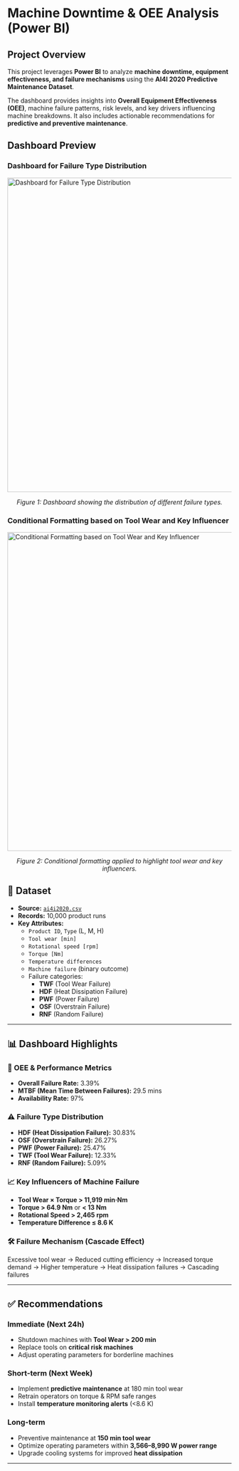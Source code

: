 #  Machine Downtime & OEE Analysis (Power BI)

##  Project Overview  
This project leverages **Power BI** to analyze **machine downtime, equipment effectiveness, and failure mechanisms** using the **AI4I 2020 Predictive Maintenance Dataset**.  

The dashboard provides insights into **Overall Equipment Effectiveness (OEE)**, machine failure patterns, risk levels, and key drivers influencing machine breakdowns. It also includes actionable recommendations for **predictive and preventive maintenance**.

##  Dashboard Preview  


### Dashboard for Failure Type Distribution
<img width="1220" height="706" alt="Dashboard for Failure Type Distribution" src="https://github.com/user-attachments/assets/44d15284-339d-4cfa-ba19-835f6e897358"/>
<p align="center"><em>Figure 1: Dashboard showing the distribution of different failure types.</em></p>

### Conditional Formatting based on Tool Wear and Key Influencer
<img width="1244" height="716" alt="Conditional Formatting based on Tool Wear and Key Influencer" src="https://github.com/user-attachments/assets/18bccde9-b5d7-4d1c-b05f-0ac4f5761c2c" />
<p align="center"><em>Figure 2: Conditional formatting applied to highlight tool wear and key influencers.</em></p>




## 📂 Dataset  
- **Source:** [`ai4i2020.csv`](./ai4i2020.csv)  
- **Records:** 10,000 product runs  
- **Key Attributes:**
  - `Product ID`, `Type` (L, M, H)  
  - `Tool wear [min]`  
  - `Rotational speed [rpm]`  
  - `Torque [Nm]`  
  - `Temperature differences`  
  - `Machine failure` (binary outcome)  
  - Failure categories:  
    - **TWF** (Tool Wear Failure)  
    - **HDF** (Heat Dissipation Failure)  
    - **PWF** (Power Failure)  
    - **OSF** (Overstrain Failure)  
    - **RNF** (Random Failure)  

---

## 📊 Dashboard Highlights  

### 🔧 OEE & Performance Metrics  
- **Overall Failure Rate:** 3.39%  
- **MTBF (Mean Time Between Failures):** 29.5 mins  
- **Availability Rate:** 97%  

### ⚠️ Failure Type Distribution  
- **HDF (Heat Dissipation Failure):** 30.83%  
- **OSF (Overstrain Failure):** 26.27%  
- **PWF (Power Failure):** 25.47%  
- **TWF (Tool Wear Failure):** 12.33%  
- **RNF (Random Failure):** 5.09%  

### 📈 Key Influencers of Machine Failure  
- **Tool Wear × Torque > 11,919 min·Nm**  
- **Torque > 64.9 Nm** or **< 13 Nm**  
- **Rotational Speed > 2,465 rpm**  
- **Temperature Difference ≤ 8.6 K**  

### 🛠 Failure Mechanism (Cascade Effect)  
Excessive tool wear → Reduced cutting efficiency → Increased torque demand → Higher temperature → Heat dissipation failures → Cascading failures  

---

## ✅ Recommendations  

### **Immediate (Next 24h)**  
- Shutdown machines with **Tool Wear > 200 min**  
- Replace tools on **critical risk machines**  
- Adjust operating parameters for borderline machines  

### **Short-term (Next Week)**  
- Implement **predictive maintenance** at 180 min tool wear  
- Retrain operators on torque & RPM safe ranges  
- Install **temperature monitoring alerts** (<8.6 K)  

### **Long-term**  
- Preventive maintenance at **150 min tool wear**  
- Optimize operating parameters within **3,566–8,990 W power range**  
- Upgrade cooling systems for improved **heat dissipation**  

---


